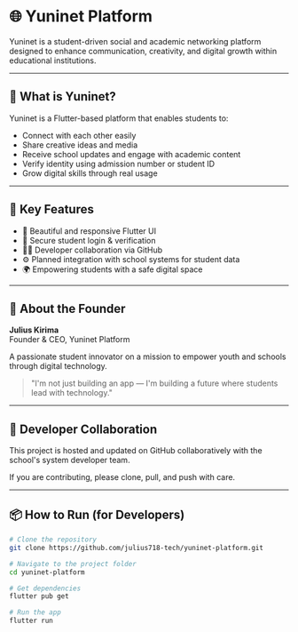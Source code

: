 # 🌐 Yuninet Platform

Yuninet is a student-driven social and academic networking platform designed to enhance communication, creativity, and digital growth within educational institutions.

---

## 🚀 What is Yuninet?

Yuninet is a Flutter-based platform that enables students to:
- Connect with each other easily
- Share creative ideas and media
- Receive school updates and engage with academic content
- Verify identity using admission number or student ID
- Grow digital skills through real usage

---

## 🎯 Key Features
- 📱 Beautiful and responsive Flutter UI
- 🔐 Secure student login & verification
- 🧑‍💻 Developer collaboration via GitHub
- ⚙️ Planned integration with school systems for student data
- 🌍 Empowering students with a safe digital space

---

## 👤 About the Founder

**Julius Kirima**  
Founder & CEO, Yuninet Platform

A passionate student innovator on a mission to empower youth and schools through digital technology.

> "I'm not just building an app — I'm building a future where students lead with technology."

---

## 🔧 Developer Collaboration

This project is hosted and updated on GitHub collaboratively with the school's system developer team.  

If you are contributing, please clone, pull, and push with care.  

---

## 📦 How to Run (for Developers)

```bash
# Clone the repository
git clone https://github.com/julius718-tech/yuninet-platform.git

# Navigate to the project folder
cd yuninet-platform

# Get dependencies
flutter pub get

# Run the app
flutter run

